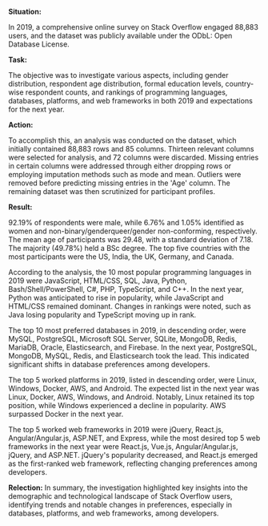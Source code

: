 **Situation:**

In 2019, a comprehensive online survey on Stack Overflow engaged 88,883 users, and the dataset was publicly available under the ODbL: Open Database License.

**Task:**

The objective was to investigate various aspects, including gender distribution, respondent age distribution, formal education levels, country-wise respondent counts, and rankings of programming languages, databases, platforms, and web frameworks in both 2019 and expectations for the next year.

**Action:**

To accomplish this, an analysis was conducted on the dataset, which initially contained 88,883 rows and 85 columns. Thirteen relevant columns were selected for analysis, and 72 columns were discarded. Missing entries in certain columns were addressed through either dropping rows or employing imputation methods such as mode and mean. Outliers were removed before predicting missing entries in the 'Age' column. The remaining dataset was then scrutinized for participant profiles.

**Result:**

92.19% of respondents were male, while 6.76% and 1.05% identified as women and non-binary/genderqueer/gender non-conforming, respectively. The mean age of participants was 29.48, with a standard deviation of 7.18. The majority (49.78%) held a BSc degree. The top five countries with the most participants were the US, India, the UK, Germany, and Canada.

According to the analysis, the 10 most popular programming languages in 2019 were JavaScript, HTML/CSS, SQL, Java, Python, Bash/Shell/PowerShell, C#, PHP, TypeScript, and C++. In the next year, Python was anticipated to rise in popularity, while JavaScript and HTML/CSS remained dominant. Changes in rankings were noted, such as Java losing popularity and TypeScript moving up in rank.

The top 10 most preferred databases in 2019, in descending order, were MySQL, PostgreSQL, Microsoft SQL Server, SQLite, MongoDB, Redis, MariaDB, Oracle, Elasticsearch, and Firebase. In the next year, PostgreSQL, MongoDB, MySQL, Redis, and Elasticsearch took the lead. This indicated significant shifts in database preferences among developers.

The top 5 worked platforms in 2019, listed in descending order, were Linux, Windows, Docker, AWS, and Android. The expected list in the next year was Linux, Docker, AWS, Windows, and Android. Notably, Linux retained its top position, while Windows experienced a decline in popularity. AWS surpassed Docker in the next year.

The top 5 worked web frameworks in 2019 were jQuery, React.js, Angular/Angular.js, ASP.NET, and Express, while the most desired top 5 web frameworks in the next year were React.js, Vue.js, Angular/Angular.js, jQuery, and ASP.NET. jQuery's popularity decreased, and React.js emerged as the first-ranked web framework, reflecting changing preferences among developers.

**Relection:**
In summary, the investigation highlighted key insights into the demographic and technological landscape of Stack Overflow users, identifying trends and notable changes in preferences, especially in databases, platforms, and web frameworks, among developers.
